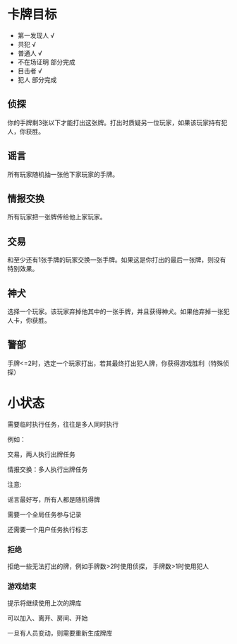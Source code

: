 # 卡牌目标

- 第一发现人 √
- 共犯 √
- 普通人 √
- 不在场证明 部分完成
- 目击者 √
- 犯人 部分完成

## 侦探 

你的手牌剩3张以下才能打出这张牌。打出时质疑另一位玩家，如果该玩家持有犯人，你获胜。

## 谣言 

所有玩家随机抽一张他下家玩家的手牌。

## 情报交换 

所有玩家把一张牌传给他上家玩家。

## 交易 

和至少还有1张手牌的玩家交换一张手牌。如果这是你打出的最后一张牌，则没有特别效果。

## 神犬 

选择一个玩家。该玩家弃掉他其中的一张手牌，并且获得神犬。如果他弃掉一张犯人卡，你获胜。

## 警部 

手牌<=2时，选定一个玩家打出，若其最终打出犯人牌，你获得游戏胜利（特殊侦探）

# 小状态

需要临时执行任务，往往是多人同时执行

例如：

交易，两人执行出牌任务

情报交换：多人执行出牌任务

注意:

谣言最好写，所有人都是随机得牌

需要一个全局任务参与记录

还需要一个用户任务执行标志

### 拒绝

拒绝一些无法打出的牌，例如手牌数>2时使用侦探，
手牌数>1时使用犯人

### 游戏结束

提示将继续使用上次的牌库

可以加入、离开、房间、开始

一旦有人员变动，则需要重新生成牌库
